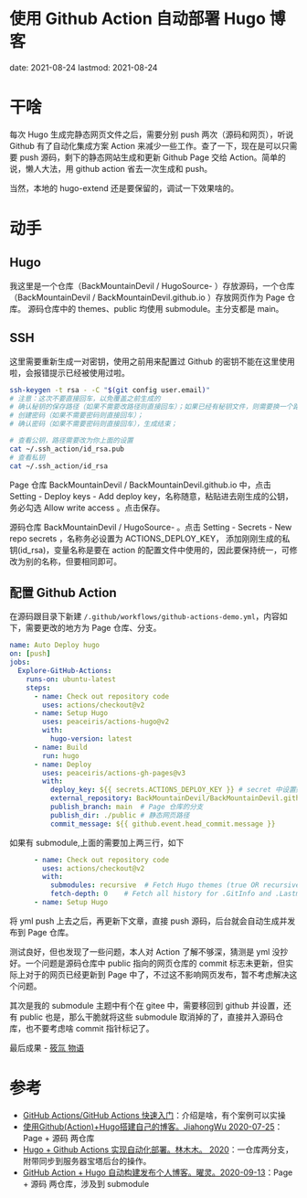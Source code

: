 # 使用 Github Action 自动部署 Hugo 博客
date: 2021-08-24
lastmod: 2021-08-24

# 干啥
每次 Hugo 生成完静态网页文件之后，需要分别 push 两次（源码和网页），听说 Github 有了自动化集成方案 Action 来减少一些工作。查了一下，现在是可以只需要 push 源码，剩下的静态网站生成和更新 Github Page 交给 Action。简单的说，懒人大法，用 github action 省去一次生成和 push。

当然，本地的 hugo-extend 还是要保留的，调试一下效果啥的。

# 动手
## Hugo

我这里是一个仓库（BackMountainDevil / HugoSource- ）存放源码，一个仓库（BackMountainDevil / BackMountainDevil.github.io ）存放网页作为 Page 仓库。
源码仓库中的 themes、public 均使用 submodule。主分支都是 main。 

## SSH 

这里需要重新生成一对密钥，使用之前用来配置过 Github 的密钥不能在这里使用啦，会报错提示已经被使用过啦。

```bash 
ssh-keygen -t rsa - -C "$(git config user.email)"
# 注意：这次不要直接回车，以免覆盖之前生成的
# 确认秘钥的保存路径（如果不需要改路径则直接回车）；如果已经有秘钥文件，则需要换一个路径，避免覆盖掉，如我更改之后的路径为 /home/kearney/.ssh_action/id_rsa；
# 创建密码（如果不需要密码则直接回车）； 
# 确认密码（如果不需要密码则直接回车），生成结束； 

# 查看公钥，路径需要改为你上面的设置
cat ~/.ssh_action/id_rsa.pub 
# 查看私钥
cat ~/.ssh_action/id_rsa
```

Page 仓库 BackMountainDevil / BackMountainDevil.github.io 中，点击 Setting - Deploy keys - Add deploy key，名称随意，粘贴进去刚生成的公钥，务必勾选 Allow write access 。点击保存。


源码仓库 BackMountainDevil / HugoSource- 。点击 Setting - Secrets - New repo secrets ，名称务必设置为 ACTIONS_DEPLOY_KEY， 添加刚刚生成的私钥(id_rsa)，变量名称是要在 action 的配置文件中使用的，因此要保持统一，可修改为别的名称，但要相同即可。


## 配置 Github Action
在源码跟目录下新建 `/.github/workflows/github-actions-demo.yml`，内容如下，需要更改的地方为 Page 仓库、分支。

```yml
name: Auto Deploy hugo
on: [push]
jobs:
  Explore-GitHub-Actions:
    runs-on: ubuntu-latest
    steps:
      - name: Check out repository code
        uses: actions/checkout@v2
      - name: Setup Hugo
        uses: peaceiris/actions-hugo@v2
        with:
          hugo-version: latest
      - name: Build 
        run: hugo
      - name: Deploy
        uses: peaceiris/actions-gh-pages@v3
        with:
          deploy_key: ${{ secrets.ACTIONS_DEPLOY_KEY }} # secret 中设置好私钥
          external_repository: BackMountainDevil/BackMountainDevil.github.io  # Page 仓库
          publish_branch: main  # Page 仓库的分支
          publish_dir: ./public # 静态网页路径
          commit_message: ${{ github.event.head_commit.message }}

```

如果有 submodule,上面的需要加上两三行，如下

```yml
      - name: Check out repository code
        uses: actions/checkout@v2
        with:
          submodules: recursive  # Fetch Hugo themes (true OR recursive)
          fetch-depth: 0    # Fetch all history for .GitInfo and .Lastmod
      - name: Setup Hugo
```

将 yml push 上去之后，再更新下文章，直接 push 源码，后台就会自动生成并发布到 Page 仓库。

测试良好，但也发现了一些问题，本人对 Action 了解不够深，猜测是 yml 没抄好。一个问题是源码仓库中 public 指向的网页仓库的 commit 标志未更新，但实际上对于的网页已经更新到 Page 中了，不过这不影响网页发布，暂不考虑解决这个问题。

其次是我的 submodule 主题中有个在 gitee 中，需要移回到 github 并设置，还有 public 也是，那么干脆就将这些 submodule 取消掉的了，直接并入源码仓库，也不要考虑啥 commit 指针标记了。

最后成果 - [筱氚 物语](https://backmountaindevil.github.io/)

# 参考
- [GitHub Actions/GitHub Actions 快速入门](https://docs.github.com/cn/actions/quickstart)：介绍是啥，有个案例可以实操
- [使用Github(Action)+Hugo搭建自己的博客。JiahongWu 2020-07-25](https://blog.csdn.net/weixin_41263449/article/details/107584336)：Page + 源码 两仓库
- [Hugo + Github Actions 实现自动化部署。林木木。 2020](https://immmmm.com/hugo-github-actions/)：一仓库两分支，附带同步到服务器宝塔后台的操作。
- [GitHub Action + Hugo 自动构建发布个人博客。曜灵。2020-09-13](https://zhuanlan.zhihu.com/p/240522090)：Page + 源码 两仓库，涉及到 submodule
